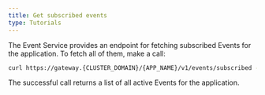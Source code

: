 ```yaml
---
title: Get subscribed events
type: Tutorials
---
```


The Event Service provides an endpoint for fetching subscribed Events for the application. To fetch all of them, make a call:

```bash
curl https://gateway.{CLUSTER_DOMAIN}/{APP_NAME}/v1/events/subscribed -k --cert {APP_CERT} --key {APP_CERTS_KEY}
```

The successful call returns a list of all active Events for the application.